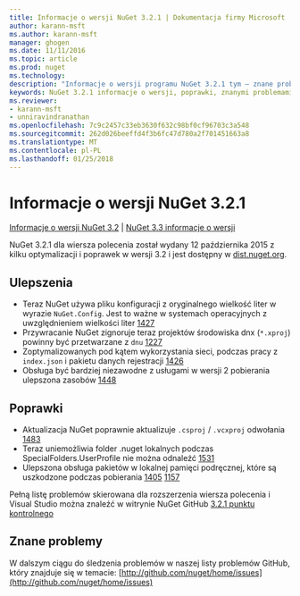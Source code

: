```yaml
---
title: Informacje o wersji NuGet 3.2.1 | Dokumentacja firmy Microsoft
author: karann-msft
ms.author: karann-msft
manager: ghogen
ms.date: 11/11/2016
ms.topic: article
ms.prod: nuget
ms.technology: 
description: "Informacje o wersji programu NuGet 3.2.1 tym — znane problemy, poprawki, dodatkowe funkcje i dcr."
keywords: NuGet 3.2.1 informacje o wersji, poprawki, znanymi problemami, nowe funkcje, dcr
ms.reviewer:
- karann-msft
- unniravindranathan
ms.openlocfilehash: 7c9c2457c33eb3630f632c98bf0cf96703c3a548
ms.sourcegitcommit: 262d026beeffd4f3b6fc47d780a2f701451663a8
ms.translationtype: MT
ms.contentlocale: pl-PL
ms.lasthandoff: 01/25/2018
---
```

# <a name="nuget-321-release-notes"></a>Informacje o wersji NuGet 3.2.1

[Informacje o wersji NuGet 3.2](../release-notes/nuget-3.2.md) | [NuGet 3.3 informacje o wersji](../release-notes/nuget-3.3.md)

NuGet 3.2.1 dla wiersza polecenia został wydany 12 października 2015 z kilku optymalizacji i poprawek w wersji 3.2 i jest dostępny w [dist.nuget.org](http://dist.nuget.org/index.html).

## <a name="improvements"></a>Ulepszenia

* Teraz NuGet używa pliku konfiguracji z oryginalnego wielkość liter w wyrazie `NuGet.Config`.  Jest to ważne w systemach operacyjnych z uwzględnieniem wielkości liter [1427](https://github.com/NuGet/Home/issues/1427)
* Przywracanie NuGet zignoruje teraz projektów środowiska dnx (`*.xproj`) powinny być przetwarzane z `dnu` [1227](https://github.com/NuGet/Home/issues/1227)
* Zoptymalizowanych pod kątem wykorzystania sieci, podczas pracy z `index.json` i pakietu danych rejestracji [1426](https://github.com/NuGet/Home/issues/1426)
* Obsługa być bardziej niezawodne z usługami w wersji 2 pobierania ulepszona zasobów [1448](https://github.com/NuGet/Home/issues/1448)

## <a name="fixes"></a>Poprawki

* Aktualizacja NuGet poprawnie aktualizuje `.csproj` / `.vcxproj` odwołania [1483](https://github.com/NuGet/Home/issues/1483)
* Teraz uniemożliwia folder .nuget lokalnych podczas SpecialFolders.UserProfile nie można odnaleźć [1531](https://github.com/NuGet/Home/issues/1531)
* Ulepszona obsługa pakietów w lokalnej pamięci podręcznej, które są uszkodzone podczas pobierania [1405](https://github.com/NuGet/Home/issues/1405) [1157](https://github.com/NuGet/Home/issues/1157)

Pełną listę problemów skierowana dla rozszerzenia wiersza polecenia i Visual Studio można znaleźć w witrynie NuGet GitHub [3.2.1 punktu kontrolnego](https://github.com/NuGet/Home/issues?q=milestone%3A3.2.1+is%3Aclosed)

## <a name="known-issues"></a>Znane problemy

W dalszym ciągu do śledzenia problemów w naszej listy problemów GitHub, który znajduje się w temacie: [http://github.com/nuget/home/issues](http://github.com/nuget/home/issues)